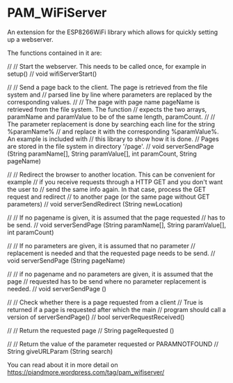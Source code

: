 # PAM_WiFiServer

An extension for the ESP8266WiFi library which allows for quickly setting up a webserver.

The functions contained in it are:

//
// Start the webserver. This needs to be called once, for example in setup()
//
void wifiServerStart()

//
// Send a page back to the client. The page is retrieved from the file system and
// parsed line by line where parameters are replaced by the corresponding values.
//
// The page with page name pageName is retrieved from the file system. The function
// expects the two arrays, paramName and paramValue to be of the same length, paramCount.
//
// The parameter replacement is done by searching each line for the string %paramName%
// and replace it with the corresponding %paramValue%. An example is included with
// this library to show how it is done.
// Pages are stored in the file system in directory '/page'.
//
void serverSendPage (String paramName[], String paramValue[], int paramCount, String pageName)

//
// Redirect the browser to another location. This can be convenient for example
// if you receive requests through a HTTP GET and you don't want the user to
// send the same info again. In that case, process the GET request and redirect
// to another page (or the same page without GET parameters)
//
void serverSendRedirect (String newLocation)

//
// If no pagename is given, it is assumed that the page requested
// has to be send.
//
void serverSendPage (String paramName[], String paramValue[], int paramCount)

//
// If no parameters are given, it is assumed that no parameter
// replacement is needed and that the requested page needs to be send.
//
void serverSendPage (String pageName)

//
// if no pagename and no parameters are given, it is assumed that the page
// requested has to be send where no parameter replacement is needed.
//
void serverSendPage ()

//
// Check whether there is a page requested from a client
// True is returned if a page is requested after which the main
// program should call a version of serverSendPage()
//
bool serverRequestReceived()

//
// Return the requested page
//
String pageRequested ()

//
// Return the value of the parameter requested or PARAMNOTFOUND
//
String giveURLParam (String search)

You can read about it in more detail on https://piandmore.wordpress.com/tag/pam_wifiserver/
